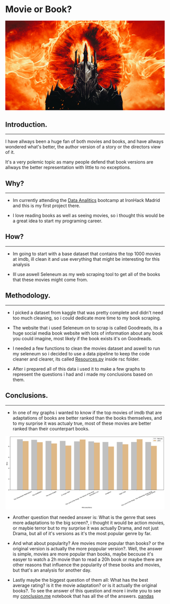 # Movie or Book?
![Sauron](Images/Sauron.jpg)


## Introduction.
---
I have allways been a huge fan of both movies and books, and have allways wondered what's better, the author version of a story or the directors view of it.

It's a very polemic topic as many people defend that book versions are allways the better representation with little to no exceptions.

## Why?
---
 * Im currently attending the [Data Analitics](https://www.ironhack.com/en) bootcamp at IronHack  Madrid and this is my first project there.

 * I love reading books as well as seeing movies, so i thought this would be a great idea to start my programing career.

## How?
---
* Im going to start with a base dataset that contains the top 1000 movies at imdb, ill clean it and use everything that might be interesting for this analysis

* Ill use aswell Seleneum as my web scraping tool to get all of the books that these movies might come from.

## Methodology.
---
* I picked a dataset from kaggle that was pretty complete and didn't need too much cleaning, so i could dedicate more time to my book scraping.

* The website that i used Seleneum on to scrap is called Goodreads, its a huge social media book website with lots of information about any book you could imagine, most likely if the book exists it's on Goodreads.

* I needed a few functions to clean the movies dataset and aswell to run my seleneum so i decided to use a data pipeline to keep the code cleaner and clearer, its called [Resources.py](https://github.com/Slivered/Proyecto_ETL/blob/main/rsc/Resources.py) inside rsc folder.

* After i prepared all of this data i used it to make a few graphs to represent the questions i had and i made my conclusions based on them.

## Conclusions.
---
* In one of my graphs i wanted to know if the top movies of imdb that are adaptations of books are better ranked than the books themselves, and to my surprise it was actualy true, most of these movies are better ranked than their counterpart books.

![Top_Movies](Images/Top_Movies.png)

* Another question that needed answer is: What is the genre that sees more adaptations to the big screen?, i thought it would be action movies, or maybie terror but to my surprise it was actually Drama, and not just Drama, but all of it's versions as it's the most popular genre by far.

* And what about popularity? Are movies more popular than books? or the original version is actually the more poppular version?.
Well, the answer is simple, movies are more popular than books, maybe  becouse it's easyer to watch a 2h movie than to read a 20h book or maybe there are other reasons that influence the popularity of these books and movies, but that's an analysis for another day.

* Lastly maybe the biggest question of them all: What has the best average rating? is it the movie adaptation? or is it actually the original books?. To see the answer of this question and more i invite you to see my [conclusion.me]() notebook that has all the of the answers.
[pandas](https://pandas.pydata.org/docs/)